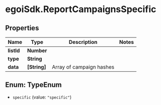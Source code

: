 # egoiSdk.ReportCampaignsSpecific

## Properties
Name | Type | Description | Notes
------------ | ------------- | ------------- | -------------
**listId** | **Number** |  | 
**type** | **String** |  | 
**data** | **[String]** | Array of campaign hashes | 


<a name="TypeEnum"></a>
## Enum: TypeEnum


* `specific` (value: `"specific"`)




